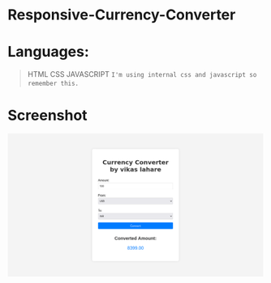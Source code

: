 # Responsive-Currency-Converter

# **Languages:**
> HTML CSS JAVASCRIPT ``I'm using internal css and javascript so remember this.``

# **Screenshot**

![](img/currency.png)
